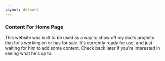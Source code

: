 ```yaml
---
layout: default
---
```


<div class="home">
  <h3>Content For Home Page</h3>
  <p>
    This website was built to be used as a way to show off my dad's projects that he's working on
    or has for sale. It's currently ready for use, and just waiting for him to add some content.
    Check back later if you're interested in seeing what he's up to.
  </p>
</div>
